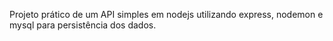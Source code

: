 Projeto prático de um API simples em nodejs utilizando express, nodemon e mysql para persistência dos dados.
